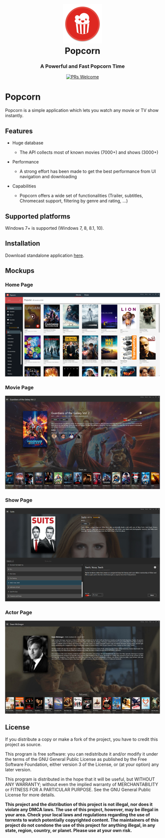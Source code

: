 <h1 align="center">
  <img src="https://raw.githubusercontent.com/bbougot/Popcorn/master/Logo.png" height="128" width="128" alt="Logo" />
  <br />
  Popcorn
</h1>

<h3 align="center">A Powerful and Fast Popcorn Time</h3>

<div align="center">
  <a target="_blank" href="https://github.com/Popcorn/Popcorn/pulls">
    <img src="https://img.shields.io/badge/PRs-welcome-brightgreen.svg" alt="PRs Welcome" />
  </a>
</div>

# Popcorn
Popcorn is a simple application which lets you watch any movie or TV show instantly.

## Features

* Huge database
    * The API collects most of known movies (7000+) and shows (3000+)

* Performance
    * A strong effort has been made to get the best performance from UI navigation and downloading

* Capabilities
    * Popcorn offers a wide set of functionalities (Trailer, subtitles, Chromecast support, filtering by genre and rating, ...)

## Supported platforms
Windows 7+ is supported (Windows 7, 8, 8.1, 10).

## Installation
Download standalone application [here](https://github.com/bbougot/Popcorn/releases/download/v1.0.6/Popcorn.exe).

## Mockups

### Home Page
![Home Page](https://raw.githubusercontent.com/bbougot/Popcorn/master/Screenshots/Screen1.jpg)

### Movie Page
![Movie Page](https://raw.githubusercontent.com/bbougot/Popcorn/master/Screenshots/Screen2.jpg)

### Show Page
![Show Page](https://raw.githubusercontent.com/bbougot/Popcorn/master/Screenshots/Screen3.jpg)

### Actor Page
![Show Page](https://raw.githubusercontent.com/bbougot/Popcorn/master/Screenshots/Screen4.jpg)

## License
If you distribute a copy or make a fork of the project, you have to credit this project as source.

This program is free software: you can redistribute it and/or modify it under the terms of the GNU General Public License as published by the Free Software Foundation, either version 3 of the License, or (at your option) any later version.

This program is distributed in the hope that it will be useful, but WITHOUT ANY WARRANTY; without even the implied warranty of MERCHANTABILITY or FITNESS FOR A PARTICULAR PURPOSE. See the GNU General Public License for more details.

**This project and the distribution of this project is not illegal, nor does it violate any DMCA laws. The use of this project, however, may be illegal in your area. Check your local laws and regulations regarding the use of torrents to watch potentially copyrighted content. The maintainers of this project do not condone the use of this project for anything illegal, in any state, region, country, or planet. Please use at your own risk.**
